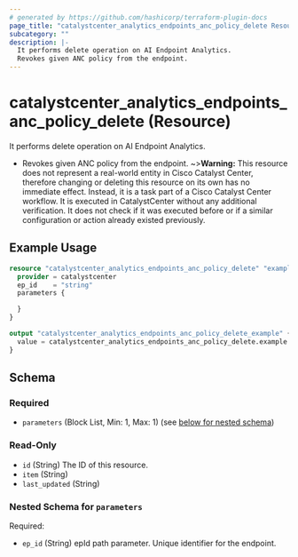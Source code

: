 ```yaml
---
# generated by https://github.com/hashicorp/terraform-plugin-docs
page_title: "catalystcenter_analytics_endpoints_anc_policy_delete Resource - terraform-provider-catalystcenter"
subcategory: ""
description: |-
  It performs delete operation on AI Endpoint Analytics.
  Revokes given ANC policy from the endpoint.
---
```


# catalystcenter_analytics_endpoints_anc_policy_delete (Resource)

It performs delete operation on AI Endpoint Analytics.

- Revokes given ANC policy from the endpoint.
~>**Warning:**
This resource does not represent a real-world entity in Cisco Catalyst Center, therefore changing or deleting this resource on its own has no immediate effect.
Instead, it is a task part of a Cisco Catalyst Center workflow. It is executed in CatalystCenter without any additional verification. It does not check if it was executed before or if a similar configuration or action already existed previously.

## Example Usage

```terraform
resource "catalystcenter_analytics_endpoints_anc_policy_delete" "example" {
  provider = catalystcenter
  ep_id    = "string"
  parameters {

  }
}

output "catalystcenter_analytics_endpoints_anc_policy_delete_example" {
  value = catalystcenter_analytics_endpoints_anc_policy_delete.example
}
```

<!-- schema generated by tfplugindocs -->
## Schema

### Required

- `parameters` (Block List, Min: 1, Max: 1) (see [below for nested schema](#nestedblock--parameters))

### Read-Only

- `id` (String) The ID of this resource.
- `item` (String)
- `last_updated` (String)

<a id="nestedblock--parameters"></a>
### Nested Schema for `parameters`

Required:

- `ep_id` (String) epId path parameter. Unique identifier for the endpoint.
